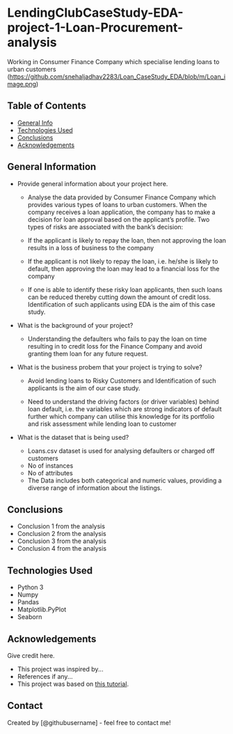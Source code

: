 # **LendingClubCaseStudy-EDA-project-1-Loan-Procurement-analysis**

Working in Consumer Finance Company which specialise lending loans to urban customers 
(https://github.com/snehaljadhav2283/Loan_CaseStudy_EDA/blob/m/Loan_image.png)

## Table of Contents
* [General Info](#general-information)
* [Technologies Used](#technologies-used)
* [Conclusions](#conclusions)
* [Acknowledgements](#acknowledgements)

<!-- You can include any other section that is pertinent to your problem -->

## General Information
- Provide general information about your project here.
  
  * Analyse the data provided by Consumer Finance Company which provides various types of loans to urban customers. When the company receives a loan application, the company has to make a decision for loan approval based on the applicant’s profile. Two types of risks are associated with the bank’s decision:

  * If the applicant is likely to repay the loan, then not approving the loan results in a loss of business to the company

  * If the applicant is not likely to repay the loan, i.e. he/she is likely to default, then approving the loan may lead to a financial loss for the company

  * If one is able to identify these risky loan applicants, then such loans can be reduced thereby cutting down the amount of credit loss. Identification of such applicants using EDA is the aim of this case study.

- What is the background of your project?
  * Understanding the defaulters who fails to pay the loan on time resulting in to credit loss for the Finance Company and avoid granting them loan for any future request.

- What is the business probem that your project is trying to solve?
  * Avoid lending loans to Risky Customers and Identification of such applicants is the aim of our case study.
  
  * Need to understand the driving factors (or driver variables) behind loan default, i.e. the variables which are strong indicators of default further which company can utilise this knowledge for its portfolio and risk assessment while lending loan to customer

- What is the dataset that is being used?
  * Loans.csv dataset is used for analysing defaulters or charged off customers
  * No of instances
  * No of attributes
  * The Data includes both categorical and numeric values, providing a diverse range of information about the listings.
<!-- You don't have to answer all the questions - just the ones relevant to your project. -->

## Conclusions
- Conclusion 1 from the analysis
- Conclusion 2 from the analysis
- Conclusion 3 from the analysis
- Conclusion 4 from the analysis

<!-- You don't have to answer all the questions - just the ones relevant to your project. -->


## Technologies Used
- Python 3
- Numpy
- Pandas
- Matplotlib.PyPlot
- Seaborn

<!-- As the libraries versions keep on changing, it is recommended to mention the version of library used in this project -->

## Acknowledgements
Give credit here.
- This project was inspired by...
- References if any...
- This project was based on [this tutorial](https://www.example.com).


## Contact
Created by [@githubusername] - feel free to contact me!


<!-- Optional -->
<!-- ## License -->
<!-- This project is open source and available under the [... License](). -->

<!-- You don't have to include all sections - just the one's relevant to your project -->
